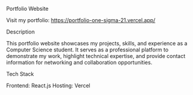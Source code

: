 Portfolio Website

Visit my portfolio: https://portfolio-one-sigma-21.vercel.app/

Description

This portfolio website showcases my projects, skills, and experience as a Computer Science student. It serves as a professional platform to demonstrate my work, highlight technical expertise, and provide contact information for networking and collaboration opportunities.

Tech Stack

Frontend: React.js
Hosting: Vercel

